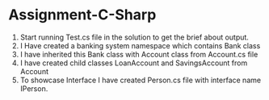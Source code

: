 # Assignment-C-Sharp

1) Start running Test.cs file in the solution to get the brief about output.
2) I Have created a banking system namespace which contains Bank class
3) I have inherited this Bank class with Account class from Account.cs file
4) I have created child classes LoanAccount and SavingsAccount from Account
5) To showcase Interface I have created Person.cs file with interface name IPerson.
